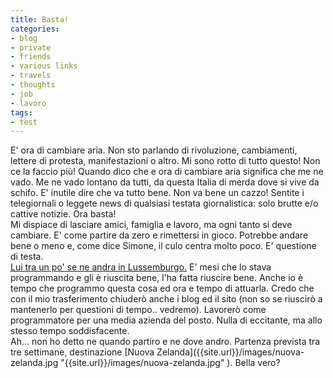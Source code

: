 ```yaml
---
title: Basta!
categories:
- blog
- private
- friends
- various links
- travels
- thoughts
- job
- lavoro
tags:
- test
---
```

E' ora di cambiare aria. Non sto parlando di rivoluzione, cambiamenti, lettere
di protesta, manifestazioni o altro. Mi sono rotto di tutto questo! Non ce la
faccio più! Quando dico che e ora di cambiare aria significa che me ne vado.
Me ne vado lontano da tutti, da questa Italia di merda dove si vive da schifo.
E' inutile dire che va tutto bene. Non va bene un cazzo! Sentite i
telegiornali o leggete news di qualsiasi testata giornalistica: solo brutte
e/o cattive notizie. Ora basta!  
Mi dispiace di lasciare amici, famiglia e lavoro, ma ogni tanto si deve
cambiare. E' come partire da zero e rimettersi in gioco. Potrebbe andare bene
o meno e, come dice Simone, il culo centra molto poco. E' questione di testa.  
[Lui tra un po' se ne andra in
Lussemburgo.](http://ubuntista.wordpress.com/2008/03/11/coming-back/
"http://ubuntista.wordpress.com/2008/03/11/coming-back/" ) E' mesi che lo
stava programmando e gli è riuscita bene, l'ha fatta riuscire bene. Anche io è
tempo che programmo questa cosa ed ora e tempo di attuarla. Credo che con il
mio trasferimento chiuderò anche i blog ed il sito (non so se riuscirò a
mantenerlo per questioni di tempo.. vedremo). Lavorerò come programmatore per
una media azienda del posto. Nulla di eccitante, ma allo stesso tempo
soddisfacente.  
Ah... non ho detto ne quando partiro e ne dove andro. Partenza prevista tra
tre settimane, destinazione [Nuova Zelanda]({{site.url}}/images/nuova-
zelanda.jpg "{{site.url}}/images/nuova-zelanda.jpg" ). Bella vero?

